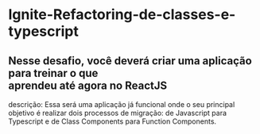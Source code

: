 # Ignite-Refactoring-de-classes-e-typescript
## Nesse desafio, você deverá criar uma aplicação para treinar o que aprendeu até agora no ReactJS
descrição: Essa será uma aplicação já funcional onde o seu principal objetivo é realizar dois processos de migração: de Javascript para Typescript e de Class Components para Function Components.
